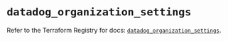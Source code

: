 # `datadog_organization_settings`

Refer to the Terraform Registry for docs: [`datadog_organization_settings`](https://registry.terraform.io/providers/datadog/datadog/3.39.0/docs/resources/organization_settings).
